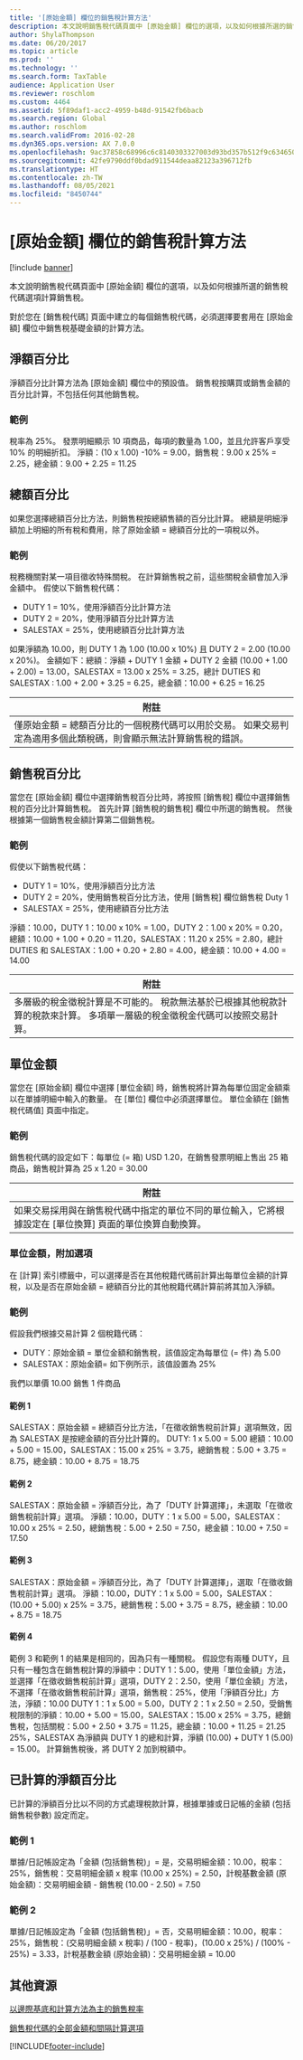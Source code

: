 ```yaml
---
title: '[原始金額] 欄位的銷售稅計算方法'
description: 本文說明銷售稅代碼頁面中 [原始金額] 欄位的選項，以及如何根據所選的銷售稅代碼選項計算銷售稅。
author: ShylaThompson
ms.date: 06/20/2017
ms.topic: article
ms.prod: ''
ms.technology: ''
ms.search.form: TaxTable
audience: Application User
ms.reviewer: roschlom
ms.custom: 4464
ms.assetid: 5f89daf1-acc2-4959-b48d-91542fb6bacb
ms.search.region: Global
ms.author: roschlom
ms.search.validFrom: 2016-02-28
ms.dyn365.ops.version: AX 7.0.0
ms.openlocfilehash: 9ac37858c68996c6c8140303327003d93bd357b512f9c634650b7e9df1284496
ms.sourcegitcommit: 42fe9790ddf0bdad911544deaa82123a396712fb
ms.translationtype: HT
ms.contentlocale: zh-TW
ms.lasthandoff: 08/05/2021
ms.locfileid: "8450744"
---
```

# <a name="sales-tax-calculation-methods-in-the-origin-field"></a>[原始金額] 欄位的銷售稅計算方法

[!include [banner](../includes/banner.md)]

本文說明銷售稅代碼頁面中 [原始金額] 欄位的選項，以及如何根據所選的銷售稅代碼選項計算銷售稅。

對於您在 [銷售稅代碼] 頁面中建立的每個銷售稅代碼，必須選擇要套用在 [原始金額] 欄位中銷售稅基礎金額的計算方法。

## <a name="percentage-of-net-amount"></a>淨額百分比
淨額百分比計算方法為 [原始金額] 欄位中的預設值。 銷售稅按購買或銷售金額的百分比計算，不包括任何其他銷售稅。
### <a name="example"></a>範例

稅率為 25%。 發票明細顯示 10 項商品，每項的數量為 1.00，並且允許客戶享受 10% 的明細折扣。 淨額：(10 x 1.00) -10% = 9.00，銷售稅：9.00 x 25% = 2.25，總金額：9.00 + 2.25 = 11.25

## <a name="percentage-of-gross-amount"></a>總額百分比
如果您選擇總額百分比方法，則銷售稅按總額售額的百分比計算。 總額是明細淨額加上明細的所有稅和費用，除了原始金額 = 總額百分比的一項稅以外。
### <a name="example"></a>範例

稅務機關對某一項目徵收特殊關稅。 在計算銷售稅之前，這些關稅金額會加入淨金額中。 假使以下銷售稅代碼：
-   DUTY 1 = 10%，使用淨額百分比計算方法
-   DUTY 2 = 20%，使用淨額百分比計算方法
-   SALESTAX = 25%，使用總額百分比計算方法

如果淨額為 10.00，則 DUTY 1 為 1.00 (10.00 x 10%) 且 DUTY 2 = 2.00 (10.00 x 20%)。 金額如下：總額：淨額 + DUTY 1 金額 + DUTY 2 金額 (10.00 + 1.00 + 2.00) = 13.00，SALESTAX = 13.00 x 25% = 3.25，總計 DUTIES 和 SALESTAX : 1.00 + 2.00 + 3.25 = 6.25，總金額：10.00 + 6.25 = 16.25

| **附註**                                                                                                                                                                                                                 |
|--------------------------------------------------------------------------------------------------------------------------------------------------------------------------------------------------------------------------|
| 僅原始金額 = 總額百分比的一個稅務代碼可以用於交易。 如果交易判定為適用多個此類稅碼，則會顯示無法計算銷售稅的錯誤。 |


## <a name="percentage-of-sales-tax"></a>銷售稅百分比

當您在 [原始金額] 欄位中選擇銷售稅百分比時，將按照 [銷售稅] 欄位中選擇銷售稅的百分比計算銷售稅。 首先計算 [銷售稅的銷售稅] 欄位中所選的銷售稅。 然後根據第一個銷售稅金額計算第二個銷售稅。
### <a name="example"></a>範例

假使以下銷售稅代碼：
-   DUTY 1 = 10%，使用淨額百分比方法
-   DUTY 2 = 20%，使用銷售稅百分比方法，使用 [銷售稅] 欄位銷售稅 Duty 1
-   SALESTAX = 25%，使用總額百分比方法

淨額：10.00，DUTY 1：10.00 x 10% = 1.00，DUTY 2：1.00 x 20% = 0.20，總額：10.00 + 1.00 + 0.20 = 11.20，SALESTAX：11.20 x 25% = 2.80，總計 DUTIES 和 SALESTAX：1.00 + 0.20 + 2.80 = 4.00，總金額：10.00 + 4.00 = 14.00

| **附註**                                                                                                                                                                                                                    |
|-----------------------------------------------------------------------------------------------------------------------------------------------------------------------------------------------------------------------------|
| 多層級的稅金徵稅計算是不可能的。 稅款無法基於已根據其他稅款計算的稅款來計算。 多項單一層級的稅金徵稅金代碼可以按照交易計算。 |

## <a name="amount-per-unit"></a>單位金額
當您在 [原始金額] 欄位中選擇 [單位金額] 時，銷售稅將計算為每單位固定金額乘以在單據明細中輸入的數量。 在 [單位] 欄位中必須選擇單位。 單位金額在 [銷售稅代碼值] 頁面中指定。
### <a name="example"></a>範例

銷售稅代碼的設定如下：每單位 (= 箱) USD 1.20，在銷售發票明細上售出 25 箱商品，銷售稅計算為 25 x 1.20 = 30.00

| **附註**                                                                                                                                                                                                 |
|----------------------------------------------------------------------------------------------------------------------------------------------------------------------------------------------------------|
| 如果交易採用與在銷售稅代碼中指定的單位不同的單位輸入，它將根據設定在 [單位換算] 頁面的單位換算自動換算。 |

###  <a name="amount-per-unit-additional-option"></a>單位金額，附加選項

在 [計算] 索引標籤中，可以選擇是否在其他稅籍代碼前計算出每單位金額的計算稅，以及是否在原始金額 = 總額百分比的其他稅籍代碼計算前將其加入淨額。

### <a name="examples"></a>範例

假設我們根據交易計算 2 個稅籍代碼：

-   DUTY：原始金額 = 單位金額和銷售稅，該值設定為每單位 (= 件) 為 5.00
-   SALESTAX：原始金額= 如下例所示，該值設置為 25%

我們以單價 10.00 銷售 1 件商品
#### <a name="example-1"></a>範例 1

SALESTAX：原始金額 = 總額百分比方法，「在徵收銷售稅前計算」選項無效，因為 SALESTAX 是按總金額的百分比計算的。 DUTY: 1 x 5.00 = 5.00 總額：10.00 + 5.00 = 15.00，SALESTAX：15.00 x 25% = 3.75，總銷售稅：5.00 + 3.75 = 8.75，總金額：10.00 + 8.75 = 18.75

#### <a name="example-2"></a>範例 2

SALESTAX：原始金額 = 淨額百分比，為了「DUTY 計算選擇」，未選取「在徵收銷售稅前計算」選項。 淨額：10.00，DUTY：1 x 5.00 = 5.00，SALESTAX：10.00 x 25% = 2.50，總銷售稅：5.00 + 2.50 = 7.50，總金額：10.00 + 7.50 = 17.50

#### <a name="example-3"></a>範例 3

SALESTAX：原始金額 = 淨額百分比，為了「DUTY 計算選擇」，選取「在徵收銷售稅前計算」選項。 淨額：10.00，DUTY：1 x 5.00 = 5.00，SALESTAX：(10.00 + 5.00) x 25% = 3.75，總銷售稅：5.00 + 3.75 = 8.75，總金額：10.00 + 8.75 = 18.75

#### <a name="example-4"></a>範例 4

範例 3 和範例 1 的結果是相同的，因為只有一種關稅。 假設您有兩種 DUTY，且只有一種包含在銷售稅計算的淨額中：DUTY 1：5.00，使用「單位金額」方法，並選擇「在徵收銷售稅前計算」選項，DUTY 2：2.50，使用「單位金額」方法，不選擇「在徵收銷售稅前計算」選項，銷售稅：25%，使用「淨額百分比」方法，淨額：10.00 DUTY 1：1 x 5.00 = 5.00，DUTY 2：1 x 2.50 = 2.50，受銷售稅限制的淨額：10.00 + 5.00 = 15.00，SALESTAX：15.00 x 25% = 3.75，總銷售稅，包括關稅：5.00 + 2.50 + 3.75 = 11.25，總金額：10.00 + 11.25 = 21.25 25%，SALESTAX 為淨額與 DUTY 1 的總和計算，淨額 (10.00) + DUTY 1 (5.00) = 15.00。 計算銷售稅後，將 DUTY 2 加到稅額中。

## <a name="calculated-percentage-of-net-amount"></a>已計算的淨額百分比
已計算的淨額百分比以不同的方式處理稅款計算，根據單據或日記帳的金額 (包括銷售稅參數) 設定而定。
### <a name="example-1"></a>範例 1

單據/日記帳設定為「金額 (包括銷售稅)」= 是，交易明細金額：10.00，稅率：25%，銷售稅：交易明細金額 x 稅率 (10.00 x 25%) = 2.50，計稅基數金額 (原始金額)：交易明細金額 - 銷售稅 (10.00 - 2.50) = 7.50

### <a name="example-2"></a>範例 2

單據/日記帳設定為「金額 (包括銷售稅)」= 否，交易明細金額：10.00，稅率：25%，銷售稅：(交易明細金額 x 稅率) / (100 - 稅率)，(10.00 x 25%) / (100% - 25%) = 3.33，計稅基數金額 (原始金額)：交易明細金額 = 10.00



## <a name="additional-resources"></a>其他資源

[以邊際基底和計算方法為主的銷售稅率](marginal-base-field.md)

[銷售稅代碼的全部金額和間隔計算選項](whole-amount-interval-options-sales-tax-codes.md)





[!INCLUDE[footer-include](../../includes/footer-banner.md)]
